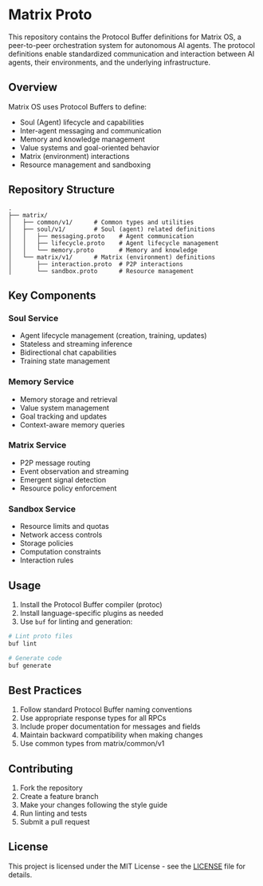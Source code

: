 # Matrix Proto

This repository contains the Protocol Buffer definitions for Matrix OS, a peer-to-peer orchestration system for autonomous AI agents. The protocol definitions enable standardized communication and interaction between AI agents, their environments, and the underlying infrastructure.

## Overview

Matrix OS uses Protocol Buffers to define:
- Soul (Agent) lifecycle and capabilities
- Inter-agent messaging and communication
- Memory and knowledge management
- Value systems and goal-oriented behavior
- Matrix (environment) interactions
- Resource management and sandboxing

## Repository Structure

```
.
├── matrix/
│   ├── common/v1/      # Common types and utilities
│   ├── soul/v1/        # Soul (agent) related definitions
│   │   ├── messaging.proto    # Agent communication
│   │   ├── lifecycle.proto    # Agent lifecycle management
│   │   └── memory.proto       # Memory and knowledge
│   └── matrix/v1/      # Matrix (environment) definitions
│       ├── interaction.proto  # P2P interactions
│       └── sandbox.proto      # Resource management
```

## Key Components

### Soul Service
- Agent lifecycle management (creation, training, updates)
- Stateless and streaming inference
- Bidirectional chat capabilities
- Training state management

### Memory Service
- Memory storage and retrieval
- Value system management
- Goal tracking and updates
- Context-aware memory queries

### Matrix Service
- P2P message routing
- Event observation and streaming
- Emergent signal detection
- Resource policy enforcement

### Sandbox Service
- Resource limits and quotas
- Network access controls
- Storage policies
- Computation constraints
- Interaction rules

## Usage

1. Install the Protocol Buffer compiler (protoc)
2. Install language-specific plugins as needed
3. Use `buf` for linting and generation:

```bash
# Lint proto files
buf lint

# Generate code
buf generate
```

## Best Practices

1. Follow standard Protocol Buffer naming conventions
2. Use appropriate response types for all RPCs
3. Include proper documentation for messages and fields
4. Maintain backward compatibility when making changes
5. Use common types from matrix/common/v1

## Contributing

1. Fork the repository
2. Create a feature branch
3. Make your changes following the style guide
4. Run linting and tests
5. Submit a pull request

## License

This project is licensed under the MIT License - see the [LICENSE](LICENSE) file for details.